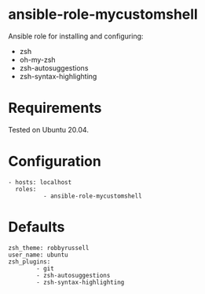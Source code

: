 # ansible-role-mycustomshell
Ansible role for installing and configuring:
* zsh
* oh-my-zsh
* zsh-autosuggestions
* zsh-syntax-highlighting

# Requirements
Tested on Ubuntu 20.04.

# Configuration
```
- hosts: localhost
  roles:
          - ansible-role-mycustomshell
```

# Defaults
```
zsh_theme: robbyrussell
user_name: ubuntu
zsh_plugins:
        - git
        - zsh-autosuggestions
        - zsh-syntax-highlighting 
```
